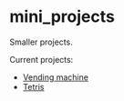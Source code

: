 # mini_projects

Smaller projects.

Current projects:

- [Vending machine](vending_machine)
- [Tetris](tetris)
